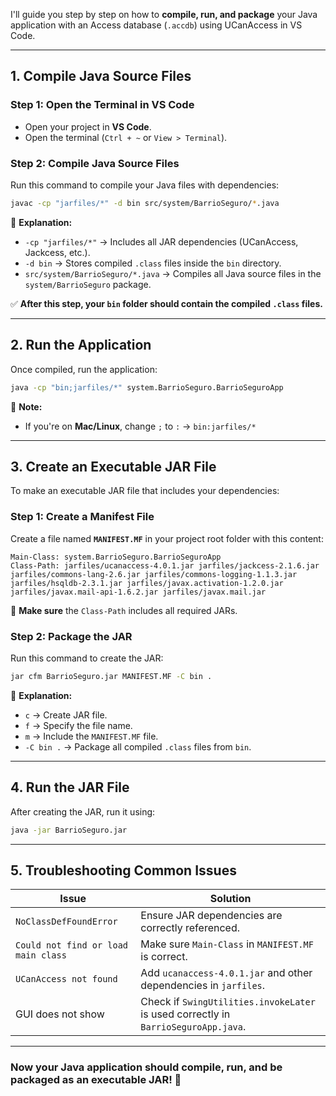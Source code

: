 I'll guide you step by step on how to **compile, run, and package** your Java application with an Access database (`.accdb`) using UCanAccess in VS Code.  

---

## **1. Compile Java Source Files**
### **Step 1: Open the Terminal in VS Code**
- Open your project in **VS Code**.
- Open the terminal (`Ctrl + ~` or `View > Terminal`).

### **Step 2: Compile Java Source Files**
Run this command to compile your Java files with dependencies:

```sh
javac -cp "jarfiles/*" -d bin src/system/BarrioSeguro/*.java
```

📌 **Explanation:**
- `-cp "jarfiles/*"` → Includes all JAR dependencies (UCanAccess, Jackcess, etc.).
- `-d bin` → Stores compiled `.class` files inside the `bin` directory.
- `src/system/BarrioSeguro/*.java` → Compiles all Java source files in the `system/BarrioSeguro` package.

✅ **After this step, your `bin` folder should contain the compiled `.class` files.**

---

## **2. Run the Application**
Once compiled, run the application:

```sh
java -cp "bin;jarfiles/*" system.BarrioSeguro.BarrioSeguroApp
```

📌 **Note:**  
- If you're on **Mac/Linux**, change `;` to `:` → `bin:jarfiles/*`

---

## **3. Create an Executable JAR File**
To make an executable JAR file that includes your dependencies:

### **Step 1: Create a Manifest File**
Create a file named **`MANIFEST.MF`** in your project root folder with this content:

```
Main-Class: system.BarrioSeguro.BarrioSeguroApp
Class-Path: jarfiles/ucanaccess-4.0.1.jar jarfiles/jackcess-2.1.6.jar jarfiles/commons-lang-2.6.jar jarfiles/commons-logging-1.1.3.jar jarfiles/hsqldb-2.3.1.jar jarfiles/javax.activation-1.2.0.jar jarfiles/javax.mail-api-1.6.2.jar jarfiles/javax.mail.jar
```

📌 **Make sure** the `Class-Path` includes all required JARs.

### **Step 2: Package the JAR**
Run this command to create the JAR:

```sh
jar cfm BarrioSeguro.jar MANIFEST.MF -C bin .
```

📌 **Explanation:**
- `c` → Create JAR file.
- `f` → Specify the file name.
- `m` → Include the `MANIFEST.MF` file.
- `-C bin .` → Package all compiled `.class` files from `bin`.

---

## **4. Run the JAR File**
After creating the JAR, run it using:

```sh
java -jar BarrioSeguro.jar
```

---

## **5. Troubleshooting Common Issues**
| **Issue** | **Solution** |
|-----------|-------------|
| `NoClassDefFoundError` | Ensure JAR dependencies are correctly referenced. |
| `Could not find or load main class` | Make sure `Main-Class` in `MANIFEST.MF` is correct. |
| `UCanAccess not found` | Add `ucanaccess-4.0.1.jar` and other dependencies in `jarfiles`. |
| GUI does not show | Check if `SwingUtilities.invokeLater` is used correctly in `BarrioSeguroApp.java`. |

---

### **Now your Java application should compile, run, and be packaged as an executable JAR! 🚀**  